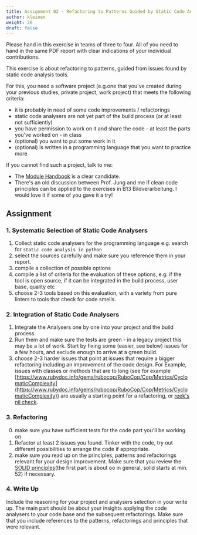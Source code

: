 ```yaml
---
title: Assignment 02 - Refactoring to Patterns Guided by Static Code Analysis
author: kleinen
weight: 20
draft: false
---
```


Please hand in this exercise in teams of three to four.
All of you need to hand in the same PDF report with clear indications of your individual contributions.


This exercise is about refactoring to patterns, guided from 
issues found by static code analysis tools.

For this, you need a software project (e.g.one that you've created during your previous studies, private project, work project) that meets the following criteria:

- it is probably in need of some code improvements / refactorings 
- static code analysers are not yet part of the build process (or at
  least not sufficiently)
- you have permission to work on it and share the code - at least the parts you've worked on - in class
- (optional) you want to put some work in it
- (optional) is written in a programming language that you want to practice more

If you cannot find such a project, talk to me:
-  The [Module Handbook](https://github.com/modulehandbook/modulehandbook) is a clear candidate. 
- There's an old discussion between Prof. Jung and me if clean code principles can be applied to the exercises in B13 Bildverarbeitung. I would love it if some of you gave it a try!

## Assignment


### 1. Systematic Selection of Static Code Analysers

1. Collect static code analysers for the programming language
   e.g. search for `static code analysis in python` 
2. select the sources carefully and make sure you reference them in your
   report.
3. compile a collection of possible options
4. compile a list of criteria for the evaluation of these options, e.g. 
   if the tool is open source, if it can be integrated in the build process, 
   user base, quality etc
5. choose 2-3 tools based on this evaluation, with a variety from pure   linters to tools that check for code smells.

### 2. Integration of Static Code Analysers

1. Integrate the Analysers one by one into your project and the build process.
3. Run them and make sure the tests are green - in a legacy project this may
   be a lot of work. Start by fixing some (easier, see below) issues for a few hours, and exclude enough to arrive at a green build.
4. choose 2-3 harder issues that point at issues that require a bigger refactoring
   including an improvement of the code design.
   For Example, issues with classes or methods that are to long (see for example [https://www.rubydoc.info/gems/rubocop/RuboCop/Cop/Metrics/CyclomaticComplexity](https://www.rubydoc.info/gems/rubocop/RuboCop/Cop/Metrics/CyclomaticComplexity))
   are usually a starting point for a refactoring, or [reek's nil check](https://github.com/troessner/reek/blob/master/docs/Nil-Check.md).

### 3. Refactoring

0. make sure you have sufficient tests for the code part you'll be working on
1. Refactor at least 2 issues you found. Tinker with the code, try out different  possibilities to arrange the code if appropriate.
2. make sure you read up on the principles, patterns and refactorings relevant for 
   your design improvement. Make sure that you review the [SOLID principles](https://www.youtube.com/watch?v=zHiWqnTWsn4)(the first part is about oo in general, solid starts at min. 52) if necessary.

### 4. Write Up

Include the reasoning for your project and analysers selection in your write up.
The main part should be about your insights applying the code analysers to your 
code base and the subsequent refactorings.  Make sure that you include 
references to the patterns, refactorings and principles that were relevant.

